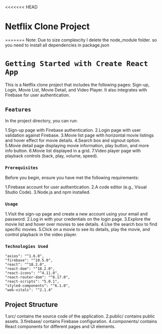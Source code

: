 <<<<<<< HEAD
# Netflix Clone Project
=======
Note: Due to size complexcity I delete the node_module folder. so you need to install all dependencies in package.json

# `Getting Started with Create React App`

This is a Netflix clone project that includes the following pages: Sign-up, Login, Movie List, Movie Detail, and Video Player. It also integrates with Firebase for user authentication.

## `Features`

In the project directory, you can run:

1.Sign-up page with Firebase authentication.
2.Login page with user validation against Firebase.
3.Movie list page with horizontal movie listings and hover effect for movie details.
4.Search box and signout option.
5.Movie detail page displaying movie information, play button, and more info button.
6.Movie list displayed in a grid.
7.Video player page with playback controls (back, play, volume, speed).

### `Prerequisites`

Before you begin, ensure you have met the following requirements:

1.Firebase account for user authentication.
2.A code editor (e.g., Visual Studio Code).
3.Node.js and npm installed.

### `Usage`

1.Visit the sign-up page and create a new account using your email and password.
2.Log in with your credentials on the login page.
3.Explore the movie list and hover over movies to see details.
4.Use the search box to find specific movies.
5.Click on a movie to see its details, play the movie, and control playback in the video player.

### `Technologies Used`

    "axios": "^1.6.0",
    "firebase": "^10.5.0",
    "react": "^18.2.0",
    "react-dom": "^18.2.0",
    "react-icons": "^4.11.0",
    "react-router-dom": "^6.17.0",
    "react-scripts": "5.0.1",
    "styled-components": "^6.1.0",
    "web-vitals": "^2.1.4"


## Project Structure

1.src/ contains the source code of the application.
2.public/ contains public assets.
3.firebase/ contains Firebase configuration.
4.components/ contains React components for different pages and UI elements.


